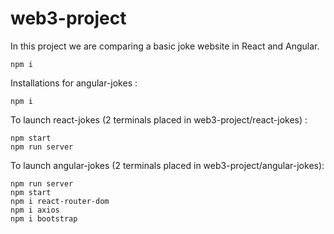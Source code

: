 # web3-project

In this project we are comparing a basic joke website in React and Angular.

```
npm i
```

Installations for angular-jokes :

```
npm i
```

To launch react-jokes (2 terminals placed in web3-project/react-jokes) : 

```
npm start
npm run server
```

To launch angular-jokes (2 terminals placed in web3-project/angular-jokes): 

```
npm run server
npm start
npm i react-router-dom
npm i axios
npm i bootstrap
```
